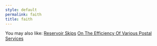 ```yaml
---
style: default
permalink: faith
title: faith
---
```

You may also like:
[Reservoir Skips](http://scp-wiki.net/reservoir-skips)
[On The Efficiency Of Various Postal Services](http://scp-wiki.net/on-the-efficiency-of-various-postal-services)
